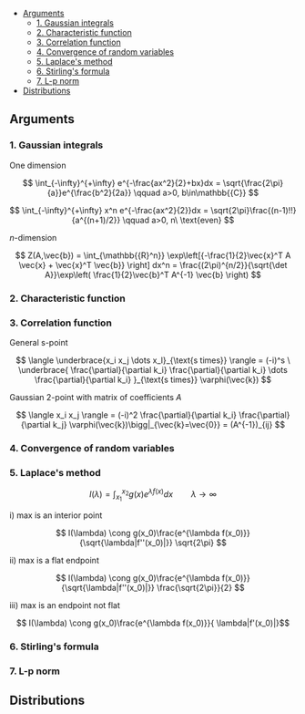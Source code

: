 - [Arguments](#arguments)
  - [1. Gaussian integrals](#1-gaussian-integrals)
  - [2. Characteristic function](#2-characteristic-function)
  - [3. Correlation function](#3-correlation-function)
  - [4. Convergence of random variables](#4-convergence-of-random-variables)
  - [5. Laplace's method](#5-laplaces-method)
  - [6. Stirling's formula](#6-stirlings-formula)
  - [7. L-p norm](#7-l-p-norm)
- [Distributions](#distributions)


## Arguments

### 1. Gaussian integrals

One dimension

$$ \int_{-\infty}^{+\infty} e^{-\frac{ax^2}{2}+bx}dx = \sqrt{\frac{2\pi}{a}}e^{\frac{b^2}{2a}} \qquad a>0, b\in\mathbb{{C}} $$

$$ \int_{-\infty}^{+\infty} x^n e^{-\frac{ax^2}{2}}dx = \sqrt{2\pi}\frac{(n-1)!!}{a^{(n+1)/2}} \qquad a>0, n\ \text{even} $$

$n$-dimension

$$ Z(A,\vec{b}) = \int_{\mathbb{{R}^n}} \exp\left[{-\frac{1}{2}\vec{x}^T A \vec{x} + \vec{x}^T \vec{b}} \right] dx^n = \frac{(2\pi)^{n/2}}{\sqrt{\det A}}\exp\left( \frac{1}{2}\vec{b}^T A^{-1} \vec{b} \right) $$

### 2. Characteristic function

### 3. Correlation function

General s-point

$$ \langle \underbrace{x_i x_j \dots x_l}_{\text{s times}} \rangle = (-i)^s \ \underbrace{ \frac{\partial}{\partial k_i} \frac{\partial}{\partial k_i} \dots \frac{\partial}{\partial k_i} }_{\text{s times}} \varphi(\vec{k}) $$

Gaussian 2-point with matrix of coefficients $A$

$$ \langle x_i x_j \rangle = (-i)^2 \frac{\partial}{\partial k_i} \frac{\partial}{\partial k_j} \varphi(\vec{k})\bigg|_{\vec{k}=\vec{0}} = (A^{-1})_{ij} $$

### 4. Convergence of random variables

### 5. Laplace's method

$$ I(\lambda) = \int_{x_1}^{x_2} g(x) e^{\lambda f(x)} dx \qquad \lambda \to \infty $$

i) max is an interior point

$$ I(\lambda) \cong g(x_0)\frac{e^{\lambda f(x_0)}}{\sqrt{\lambda|f''(x_0)|}} \sqrt{2\pi} $$

ii) max is a flat endpoint

$$ I(\lambda) \cong g(x_0)\frac{e^{\lambda f(x_0)}}{\sqrt{\lambda|f''(x_0)|}} \frac{\sqrt{2\pi}}{2} $$

iii) max is an endpoint not flat

$$ I(\lambda) \cong g(x_0)\frac{e^{\lambda f(x_0)}}{ \lambda|f'(x_0)|}$$

### 6. Stirling's formula

### 7. L-p norm


## Distributions